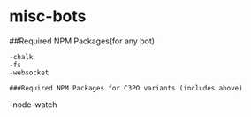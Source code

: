 # misc-bots

##Required NPM Packages(for any bot)
~~~
-chalk
-fs
-websocket

###Required NPM Packages for C3PO variants (includes above)
~~~
-node-watch
